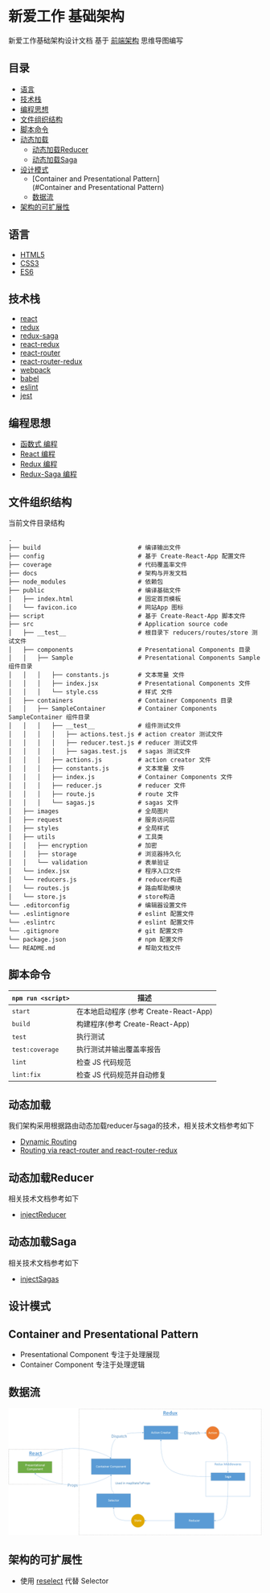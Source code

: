 # 新爱工作 基础架构

新爱工作基础架构设计文档 基于 [前端架构](https://www.mindmeister.com/856040163) 思维导图编写

## 目录
- [语言](#语言)
- [技术栈](#技术栈)
- [编程思想](#编程思想)
- [文件组织结构](#文件组织结构)
- [脚本命令](#脚本命令)
- [动态加载](#动态加载)
  - [动态加载Reducer](#动态加载Reducer)
  - [动态加载Saga](#动态加载Saga)
- [设计模式](#设计模式)
  - [Container and Presentational Pattern](#Container and Presentational Pattern)
  - [数据流](#数据流)
- [架构的可扩展性](#架构的可扩展性)
  
## 语言
* [HTML5](https://www.w3schools.com/html/html5_intro.asp)
* [CSS3](https://www.w3schools.com/css/css3_intro.asp)
* [ES6](https://github.com/lukehoban/es6features#readme)

## 技术栈
* [react](https://github.com/facebook/react)
* [redux](https://github.com/rackt/redux)
* [redux-saga](https://github.com/redux-saga/redux-saga)
* [react-redux](https://github.com/reactjs/react-redux)
* [react-router](https://github.com/rackt/react-router)
* [react-router-redux](https://github.com/reactjs/react-router-redux)
* [webpack](https://github.com/webpack/webpack)
* [babel](https://github.com/babel/babel)
* [eslint](http://eslint.org)
* [jest](https://github.com/facebook/jest)

## 编程思想
* [函数式 编程](https://en.wikipedia.org/wiki/Functional_programming)
* [React 编程](https://facebook.github.io/react/docs/thinking-in-react.html)
* [Redux 编程](http://redux.js.org/docs/introduction/ThreePrinciples.html)
* [Redux-Saga 编程](https://redux-saga.github.io/redux-saga/docs/ExternalResources.html)

## 文件组织结构


当前文件目录结构

```
.
├── build                           # 编译输出文件
├── config                          # 基于 Create-React-App 配置文件
├── coverage                        # 代码覆盖率文件
├── docs                            # 架构与开发文档
├── node_modules                    # 依赖包
├── public                          # 编译基础文件
│   ├── index.html                  # 固定首页模板
│   └── favicon.ico                 # 网站App 图标
├── script                          # 基于 Create-React-App 脚本文件
├── src                             # Application source code
│   ├── __test__                    # 根目录下 reducers/routes/store 测试文件 
│   ├── components                  # Presentational Components 目录
│   │   ├── Sample                  # Presentational Components Sample 组件目录
│   │   │   ├── constants.js        # 文本常量 文件
│   │   │   ├── index.jsx           # Presentational Components 文件
│   │   │   └── style.css           # 样式 文件
│   ├── containers                  # Container Components 目录
│   │   ├── SampleContainer         # Container Components SampleContainer 组件目录
│   │   │   ├── __test__            # 组件测试文件
│   │   │   │   ├── actions.test.js # action creator 测试文件
│   │   │   │   ├── reducer.test.js # reducer 测试文件
│   │   │   │   ├── sagas.test.js   # sagas 测试文件
│   │   │   ├── actions.js          # action creator 文件
│   │   │   ├── constants.js        # 文本常量 文件
│   │   │   ├── index.js            # Container Components 文件
│   │   │   ├── reducer.js          # reducer 文件
│   │   │   ├── route.js            # route 文件
│   │   │   └── sagas.js            # sagas 文件
│   ├── images                      # 全局图片
│   ├── request                     # 服务访问层
│   ├── styles                      # 全局样式
│   ├── utils                       # 工具类
│   │   ├── encryption              # 加密
│   │   ├── storage                 # 浏览器持久化
│   │   └── validation              # 表单验证
│   └── index.jsx                   # 程序入口文件
│   └── reducers.js                 # reducer构造
│   └── routes.js                   # 路由帮助模块
│   └── store.js                    # store构造
└── .editorconfig                   # 编辑器设置文件
└── .eslintignore                   # eslint 配置文件
└── .eslintrc                       # eslint 配置文件
└── .gitignore                      # git 配置文件
└── package.json                    # npm 配置文件
└── README.md                       # 帮助文档文件
```

## 脚本命令

|`npm run <script>`|描述|
|------------------|-----------|
|`start`|在本地启动程序 (参考 Create-React-App)|
|`build`|构建程序(参考 Create-React-App)|
|`test`|执行测试|
|`test:coverage`|执行测试并输出覆盖率报告|
|`lint`|检查 JS 代码规范|
|`lint:fix`|检查 JS 代码规范并自动修复|


## 动态加载
我们架构采用根据路由动态加载reducer与saga的技术，相关技术文档参考如下
- [Dynamic Routing](https://github.com/ReactTraining/react-router/blob/v3/docs/guides/DynamicRouting.md)
- [Routing via react-router and react-router-redux](https://github.com/react-boilerplate/react-boilerplate/blob/master/docs/js/routing.md)

## 动态加载Reducer
相关技术文档参考如下
- [injectReducer](https://github.com/react-boilerplate/react-boilerplate/blob/master/docs/js/routing.md)

## 动态加载Saga
相关技术文档参考如下
- [injectSagas](https://github.com/react-boilerplate/react-boilerplate/blob/master/docs/js/redux-saga.md)

## 设计模式

## Container and Presentational Pattern

- Presentational Component 专注于处理展现
- Container Component 专注于处理逻辑

## 数据流

![data flow](architecture/react_redux.png)

## 架构的可扩展性

- 使用 [reselect](https://github.com/reactjs/reselect) 代替 Selector
